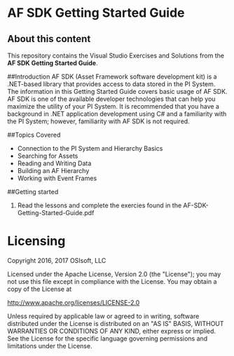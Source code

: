 # AF SDK Getting Started Guide

## About this content

This repository contains the Visual Studio Exercises and Solutions from the **AF SDK Getting Started Guide**.  

##Introduction
AF SDK (Asset Framework software development kit) is a .NET-based library that provides access to data stored in the PI System. The information in this Getting Started Guide covers basic usage of AF SDK. AF SDK is one of the available developer technologies that can help you maximize the utility of your PI System. It is recommended that you have a background in .NET application development using C# and a familiarity with the PI System; however, familiarity with AF SDK is not required.


##Topics Covered
- Connection to the PI System and Hierarchy Basics
- Searching for Assets
- Reading and Writing Data
- Building an AF Hierarchy
- Working with Event Frames

##Getting started
1. Read the lessons and complete the exercies found in the AF-SDK-Getting-Started-Guide.pdf

# Licensing

Copyright 2016, 2017  OSIsoft, LLC

Licensed under the Apache License, Version 2.0 (the "License");
you may not use this file except in compliance with the License.
You may obtain a copy of the License at

http://www.apache.org/licenses/LICENSE-2.0

Unless required by applicable law or agreed to in writing, software
distributed under the License is distributed on an "AS IS" BASIS,
WITHOUT WARRANTIES OR CONDITIONS OF ANY KIND, either express or implied.
See the License for the specific language governing permissions and
limitations under the License.
